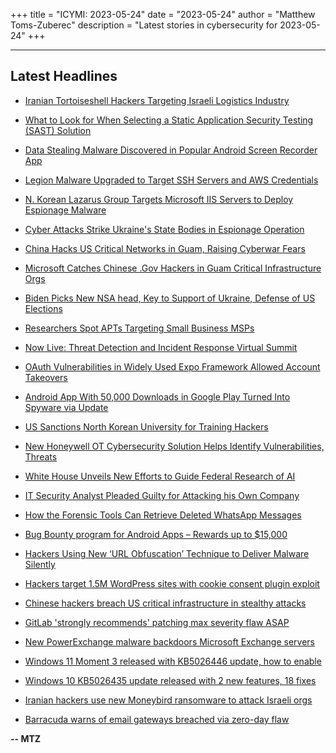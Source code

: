 +++
title = "ICYMI: 2023-05-24"
date = "2023-05-24"
author = "Matthew Toms-Zuberec"
description = "Latest stories in cybersecurity for 2023-05-24"
+++

---------------------------------------------------------------------------
## Latest Headlines
- [Iranian Tortoiseshell Hackers Targeting Israeli Logistics Industry](https://thehackernews.com/2023/05/iranian-tortoiseshell-hackers-targeting.html)

- [What to Look for When Selecting a Static Application Security Testing (SAST) Solution](https://thehackernews.com/2023/05/what-to-look-for-when-selecting-static.html)

- [Data Stealing Malware Discovered in Popular Android Screen Recorder App](https://thehackernews.com/2023/05/data-stealing-malware-discovered-in.html)

- [Legion Malware Upgraded to Target SSH Servers and AWS Credentials](https://thehackernews.com/2023/05/legion-malware-upgraded-to-target-ssh.html)

- [N. Korean Lazarus Group Targets Microsoft IIS Servers to Deploy Espionage Malware](https://thehackernews.com/2023/05/n-korean-lazarus-group-targets.html)

- [Cyber Attacks Strike Ukraine's State Bodies in Espionage Operation](https://thehackernews.com/2023/05/cyber-attacks-strike-ukraines-state.html)

- [China Hacks US Critical Networks in Guam, Raising Cyberwar Fears](https://www.wired.com/story/china-volt-typhoon-hack-us-critical-infrastructure/)

- [Microsoft Catches Chinese .Gov Hackers in Guam Critical Infrastructure Orgs](https://www.securityweek.com/microsoft-catches-chinese-gov-hackers-in-guam-critical-infrastructure-orgs/)

- [Biden Picks New NSA head, Key to Support of Ukraine, Defense of US Elections](https://www.securityweek.com/biden-picks-new-nsa-head-key-to-support-of-ukraine-defense-of-us-elections/)

- [Researchers Spot APTs Targeting Small Business MSPs](https://www.securityweek.com/researchers-spot-apts-targeting-small-business-msps/)

- [Now Live: Threat Detection and Incident Response Virtual Summit](https://www.securityweek.com/virtual-event-today-threat-detection-and-incident-response-summit/)

- [OAuth Vulnerabilities in Widely Used Expo Framework Allowed Account Takeovers](https://www.securityweek.com/oauth-vulnerabilities-in-widely-used-expo-framework-allowed-account-takeovers/)

- [Android App With 50,000 Downloads in Google Play Turned Into Spyware via Update](https://www.securityweek.com/android-app-with-50000-downloads-in-google-play-turned-into-spyware-via-update/)

- [US Sanctions North Korean University for Training Hackers](https://www.securityweek.com/us-sanctions-north-korean-university-for-training-hackers/)

- [New Honeywell OT Cybersecurity Solution Helps Identify Vulnerabilities, Threats](https://www.securityweek.com/new-honeywell-ot-cybersecurity-solution-helps-identify-vulnerabilities-threats/)

- [White House Unveils New Efforts to Guide Federal Research of AI](https://www.securityweek.com/white-house-unveils-new-efforts-to-guide-federal-research-of-ai/)

- [IT Security Analyst Pleaded Guilty for Attacking his Own Company](https://cybersecuritynews.com/it-security-analyst-pleaded-guilty/)

- [How the Forensic Tools Can Retrieve Deleted WhatsApp Messages](https://cybersecuritynews.com/retrieve-deleted-whatsapp-messages/)

- [Bug Bounty program for Android Apps – Rewards up to $15,000](https://cybersecuritynews.com/bug-bounty-android/)

- [Hackers Using New ‘URL Obfuscation’ Technique to Deliver Malware Silently](https://cybersecuritynews.com/hackers-use-url-obfuscation/)

- [Hackers target 1.5M WordPress sites with cookie consent plugin exploit](https://www.bleepingcomputer.com/news/security/hackers-target-15m-wordpress-sites-with-cookie-consent-plugin-exploit/)

- [Chinese hackers breach US critical infrastructure in stealthy attacks](https://www.bleepingcomputer.com/news/security/chinese-hackers-breach-us-critical-infrastructure-in-stealthy-attacks/)

- [GitLab 'strongly recommends' patching max severity flaw ASAP](https://www.bleepingcomputer.com/news/security/gitlab-strongly-recommends-patching-max-severity-flaw-asap/)

- [New PowerExchange malware backdoors Microsoft Exchange servers](https://www.bleepingcomputer.com/news/security/new-powerexchange-malware-backdoors-microsoft-exchange-servers/)

- [Windows 11 Moment 3 released with KB5026446 update, how to enable](https://www.bleepingcomputer.com/news/microsoft/windows-11-moment-3-released-with-kb5026446-update-how-to-enable/)

- [Windows 10 KB5026435 update released with 2 new features, 18 fixes](https://www.bleepingcomputer.com/news/microsoft/windows-10-kb5026435-update-released-with-2-new-features-18-fixes/)

- [Iranian hackers use new Moneybird ransomware to attack Israeli orgs](https://www.bleepingcomputer.com/news/security/iranian-hackers-use-new-moneybird-ransomware-to-attack-israeli-orgs/)

- [Barracuda warns of email gateways breached via zero-day flaw](https://www.bleepingcomputer.com/news/security/barracuda-warns-of-email-gateways-breached-via-zero-day-flaw/)

**-- MTZ**